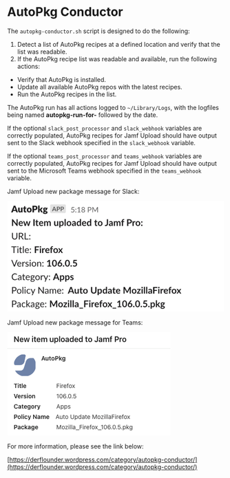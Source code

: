 # AutoPkg Conductor

The `autopkg-conductor.sh` script is designed to do the following:

1. Detect a list of AutoPkg recipes at a defined location and verify that the list was readable.
2. If the AutoPkg recipe list was readable and available, run the following actions:

* Verify that AutoPkg is installed.
* Update all available AutoPkg repos with the latest recipes.
* Run the AutoPkg recipes in the list.

The AutoPkg run has all actions logged to `~/Library/Logs`, with the logfiles being named **autopkg-run-for-** followed by the date.

If the optional `slack_post_processor` and `slack_webhook` variables are correctly populated, AutoPkg recipes for Jamf Upload should have output sent to the Slack webhook specified in the `slack_webhook` variable.

If the optional `teams_post_processor` and `teams_webhook` variables are correctly populated, AutoPkg recipes for Jamf Upload should have output sent to the Microsoft Teams webhook specified in the `teams_webhook` variable.

Jamf Upload new package message for Slack:

![](readme_images/AutoPkg_JamfUpload_Slack_new_package_message.png)

Jamf Upload new package message for Teams:

![](readme_images/AutoPkg_JamfUpload_Teams_new_package_message.png)

For more information, please see the link below:

[https://derflounder.wordpress.com/category/autopkg-conductor/](https://derflounder.wordpress.com/category/autopkg-conductor/)